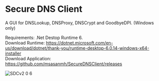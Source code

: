 # Secure DNS Client
A GUI for DNSLookup, DNSProxy, DNSCrypt and GoodbyeDPI. (Windows only)

Requirements: .Net Destop Runtime 6.<br>
Download Runtime: https://dotnet.microsoft.com/en-us/download/dotnet/thank-you/runtime-desktop-6.0.14-windows-x64-installer<br>
Download Application: https://github.com/msasanmh/SecureDNSClient/releases

![SDCv2 0 6](https://user-images.githubusercontent.com/1586825/220970918-43face7b-3825-4b8e-98e5-a38122c7199a.jpg)
